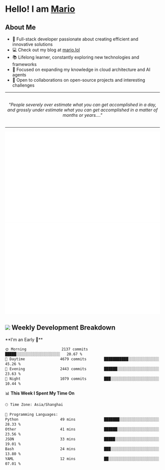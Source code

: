 <h1>Hello! I am <a href="https://github.com/mario1in">Mario</a></h1>

## About Me

- 🔭 Full-stack developer passionate about creating efficient and innovative solutions
- 💻 Check out my blog at [mario.lol](https://mario.lol)
- 📚 Lifelong learner, constantly exploring new technologies and frameworks
- 🌱 Focused on expanding my knowledge in cloud architecture and AI agents
- 🤝 Open to collaborations on open-source projects and interesting challenges

<hr/>
<br/>
<div align="center">
<i>"People severely over estimate what you can get accomplished in a day, and grossly under estimate what you can get accomplished in a matter of months or years...." </i>
</div>
<br/>
<hr/>

![overview](https://raw.githubusercontent.com/mario1in/mario1in/stats-output/generated/overview.svg)
![languages](https://raw.githubusercontent.com/mario1in/mario1in/stats-output/generated/languages.svg)

<h2 align="left">
  <a href="#"><img src="https://emojis.slackmojis.com/emojis/images/1643514062/184/nyancat_big.gif?1643514062" height="30"></a> Weekly Development Breakdown
</h2>
<!--START_SECTION:waka-->
**I'm an Early 🐤** 

```text
🌞 Morning                2137 commits        █████░░░░░░░░░░░░░░░░░░░░   20.67 % 
🌆 Daytime                4679 commits        ███████████░░░░░░░░░░░░░░   45.26 % 
🌃 Evening                2443 commits        ██████░░░░░░░░░░░░░░░░░░░   23.63 % 
🌙 Night                  1079 commits        ███░░░░░░░░░░░░░░░░░░░░░░   10.44 % 
```


📊 **This Week I Spent My Time On** 

```text
🕑︎ Time Zone: Asia/Shanghai

💬 Programming Languages: 
Python                   49 mins             ███████░░░░░░░░░░░░░░░░░░   28.33 % 
Other                    41 mins             ██████░░░░░░░░░░░░░░░░░░░   23.56 % 
JSON                     33 mins             █████░░░░░░░░░░░░░░░░░░░░   19.01 % 
Bash                     24 mins             ███░░░░░░░░░░░░░░░░░░░░░░   13.80 % 
YAML                     12 mins             ██░░░░░░░░░░░░░░░░░░░░░░░   07.01 % 
```


<!--END_SECTION:waka-->

